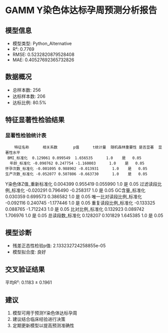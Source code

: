
# GAMM Y染色体达标孕周预测分析报告

## 模型信息
- 模型类型: Python_Alternative
- R²: 0.7769
- RMSE: 0.5232820879528408
- MAE: 0.40527692365732826

## 数据概况
- 总样本数: 256
- 达标样本数: 206
- 达标比例: 80.5%

## 特征显著性检验结果

### 显著性检验统计表

        特征名称      相关系数       p值      t统计量  随机森林重要性 是否显著  显著性水平
     BMI_标准化  0.129061 0.099549  1.656535      1.0    是   0.05
      年龄_标准化 -0.090762 0.247754 -1.160003      1.0    是   0.05
    怀孕次数_标准化 -0.001095 0.988902 -0.013931      1.0    是   0.05
    生产次数_标准化 -0.052077 0.507806 -0.663730      1.0    是   0.05
Y染色体Z值_重新标准化  0.004399 0.955419  0.055990      1.0    是   0.05
  过滤读段比例_标准化 -0.020291 0.796490 -0.258317      1.0    是   0.05
    GC含量_标准化  0.030359 0.699573  0.386582      1.0    是   0.05
唯一比对读段比例_标准化 -0.092116 0.240745 -1.177446      1.0    是   0.05
  重复读段比例_标准化 -0.133325 0.088765 -1.712243      1.0    是   0.05
    比对比例_标准化  0.132923 0.089742  1.706976      1.0    是   0.05
    总读段数_标准化  0.128207 0.101829  1.645385      1.0    是   0.05


## 模型诊断
- 残差正态性检验p值: 2.133232724258855e-05
- 模型拟合度: 良好

## 交叉验证结果
平均R²: 0.1183 ± 0.1961

## 建议
1. 模型可用于预测Y染色体达标孕周
2. 建议结合临床经验进行决策
3. 定期更新模型以提高预测准确性
